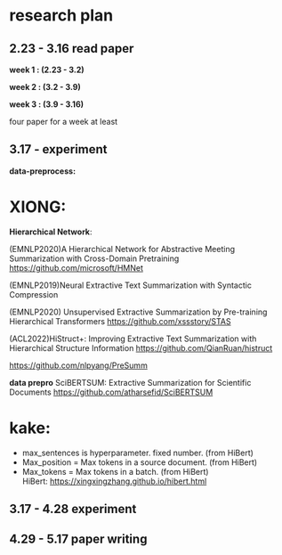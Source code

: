 research plan
=======
2.23 - 3.16 read paper
------
**week 1 : (2.23 - 3.2)**

**week 2 : (3.2 - 3.9)**

**week 3 : (3.9 - 3.16)**

four paper for a week at least

3.17 -    experiment
------
**data-preprocess:**


XIONG: 
=====
**Hierarchical Network**:

(EMNLP2020)A Hierarchical Network for Abstractive Meeting Summarization with Cross-Domain Pretraining
https://github.com/microsoft/HMNet

(EMNLP2019)Neural Extractive Text Summarization with Syntactic Compression 

(EMNLP2020) Unsupervised Extractive Summarization by Pre-training Hierarchical Transformers
https://github.com/xssstory/STAS
 
(ACL2022)HiStruct+: Improving Extractive Text Summarization with Hierarchical Structure Information
https://github.com/QianRuan/histruct

https://github.com/nlpyang/PreSumm

**data prepro**
SciBERTSUM: Extractive Summarization for Scientific Documents
https://github.com/atharsefid/SciBERTSUM

kake:
====
- max_sentences is hyperparameter. fixed number. (from HiBert)
- Max_position = Max tokens in a source document. (from HiBert)
- Max_tokens = Max tokens in a batch. (from HiBert)\
HiBert: https://xingxingzhang.github.io/hibert.html

3.17 - 4.28 experiment
------------------

4.29 - 5.17 paper writing
-------------------------

